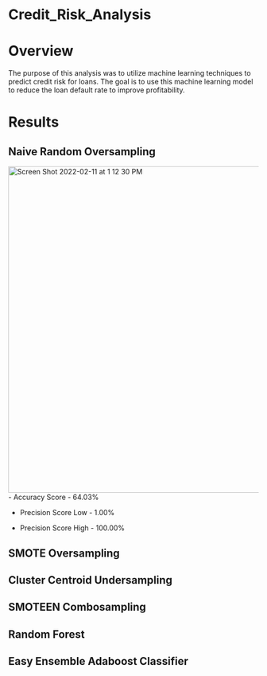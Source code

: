 # Credit_Risk_Analysis

# Overview

The purpose of this analysis was to utilize machine learning techniques to predict credit risk for loans. The goal is to use this machine learning model to reduce the loan default rate to improve profitability. 

# Results

## Naive Random Oversampling ##
<img width="656" alt="Screen Shot 2022-02-11 at 1 12 30 PM" src="https://user-images.githubusercontent.com/89474406/153670905-0e7eb860-c22a-45db-88e5-2f11ec09aa51.png">
- Accuracy Score - 64.03%

- Precision Score Low - 1.00%

- Precision Score High - 100.00%

## SMOTE Oversampling ##

## Cluster Centroid Undersampling ##
## SMOTEEN Combosampling ##
## Random Forest ##
## Easy Ensemble Adaboost Classifier ##
